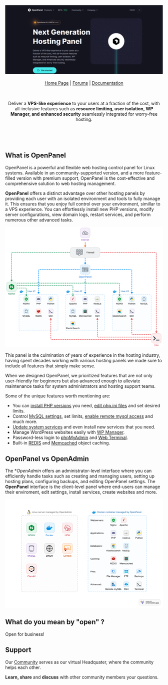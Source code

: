 <div align="center">
<a href="https://refine.dev/">
    <img alt="refine logo" src="/documentation/static/img/openpanel_social.png">
</a>
  
<br/>
<br/>

<div align="center">
    <a href="https://openpanel.co">Home Page</a> |
    <a href="https://community.openpanel.co/">Forums</a> |
    <a href="https://openpanel.co/docs/admin/intro/">Documentation</a>
</div>
</div>

<br/>
<br/>

<div align="center"> 
    
Deliver a <strong>VPS-like experience</strong> to your users at a fraction of the cost, with all-inclusive features such as <strong>resource limiting, user isolation, WP Manager, and enhanced security</strong> seamlessly integrated for worry-free hosting.

<br />
<br />

</div>
<br/>

## What is OpenPanel

OpenPanel is a powerful and flexible web hosting control panel for Linux systems. Available in an community-supported version, and a more feature-filled version with premium support, OpenPanel is the cost-effective and comprehensive solution to web hosting management.

**OpenPanel** offers a distinct advantage over other hosting panels by providing each user with an isolated environment and tools to fully manage it. This ensures that you enjoy full control over your environment, simillar to a VPS experience. You can effortlessly install new PHP versions, modify server configurations, view domain logs, restart services, and perform numerous other advanced tasks.

[![openpanel scheme](/documentation/static/img/admin/openpanel_scheme.png)](https://openpanel.co/docs/panel/intro/)

This panel is the culmination of years of experience in the hosting industry, having spent decades working with various hosting panels we made sure to include all features that simply make sense.

When we designed OpenPanel, we prioritized features that are not only user-friendly for beginners but also advanced enough to alleviate maintenance tasks for system administrators and hosting support teams.

Some of the unique features worth mentioning are:

- You can [install PHP versions](https://openpanel.co/docs/panel/advanced/server_settings#install-php-version) you need, [edit php.ini files](https://openpanel.co/docs/panel/advanced/server_settings#phpini-editor) and set desired limits.
- Control [MySQL settings](https://openpanel.co/docs/panel/advanced/server_settings#mysql-settings), set limits, [enable remote mysql access](https://openpanel.co/docs/panel/databases/remote) and much more.
- [Update system services](https://openpanel.co/docs/panel/advanced/server_settings#service-status) and even install new services that you need.
- Manage WordPress websites easily with [WP Manager](https://openpanel.co/docs/panel/applications/wordpress).
- Password-less login to [phpMyAdmin](https://openpanel.co/docs/panel/databases/phpmyadmin) and [Web Terminal](https://openpanel.co/docs/panel/advanced/terminal).
- Built-in [REDIS](https://openpanel.co/docs/panel/caching/Redis) and [Memcached](https://openpanel.co/docs/panel/caching/Memcached) object caching.

## OpenPanel vs OpenAdmin


The **OpenAdmin* offers an administrator-level interface where you can efficiently handle tasks such as creating and managing users, setting up hosting plans, configuring backups, and editing OpenPanel settings.
The **OpenPanel** interface is the client-level panel where end-users can manage their enviroment, edit settings, install services, create websites and more.

[![openpanel-vs-openadmin](/documentation/static/img/admin/openpanel_vs_openadmin.svg)](https://openpanel.co/docs/admin/intro/)


## What do you mean by "open" ?

Open for business!

## Support

Our [Community](https://community.openpanel.co/) serves as our virtual Headquater, where the community helps each other.

**Learn, share** and **discuss** with other community members your questions.
